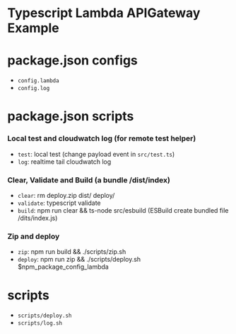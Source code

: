 # Typescript Lambda APIGateway Example

# package.json configs

- `config.lambda`
- `config.log`

# package.json scripts

### Local test and cloudwatch log (for remote test helper)
- `test`: local test (change payload event in `src/test.ts`)
- `log`: realtime tail cloudwatch log

### Clear, Validate and Build (a bundle /dist/index)
- `clear`: rm deploy.zip dist/ deploy/
- `validate`: typescript validate
- `build`: npm run clear && ts-node src/esbuild (ESBuild create bundled file /dits/index.js)

### Zip and deploy
- `zip`: npm run build && ./scripts/zip.sh
- `deploy`: npm run zip && ./scripts/deploy.sh $npm_package_config_lambda

# scripts
- `scripts/deploy.sh`
- `scripts/log.sh`

